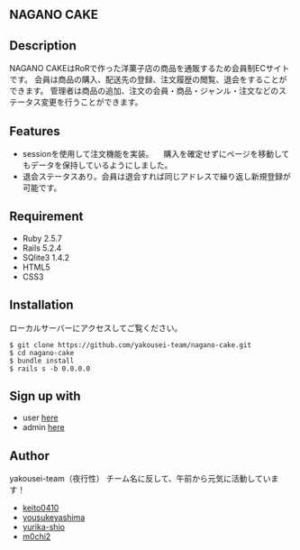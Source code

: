 ## NAGANO CAKE

## Description
NAGANO CAKEはRoRで作った洋菓子店の商品を通販するため会員制ECサイトです。
会員は商品の購入、配送先の登録、注文履歴の閲覧、退会をすることができます。
管理者は商品の追加、注文の会員・商品・ジャンル・注文などのステータス変更を行うことができます。

## Features
- sessionを使用して注文機能を実装。
　購入を確定せずにページを移動してもデータを保持しているようにしました。
- 退会ステータスあり。会員は退会すれば同じアドレスで繰り返し新規登録が可能です。

## Requirement
- Ruby 2.5.7
- Rails 5.2.4
- SQlite3 1.4.2
- HTML5
- CSS3

## Installation
ローカルサーバーにアクセスしてご覧ください。
```
$ git clone https://github.com/yakousei-team/nagano-cake.git
$ cd nagano-cake
$ bundle install
$ rails s -b 0.0.0.0
```

## Sign up with
- user  [here](localhost:3000/)
- admin [here](localhost:3000/admins/sign_up)

## Author
yakousei-team（夜行性）
チーム名に反して、午前から元気に活動しています！

- [keito0410](https://github.com/keito0410)
- [yousukeyashima](https://github.com/yousukeyashima)
- [yurika-shio](https://github.com/yurika-shio)
- [m0chi2](https://github.com/m0chi2)
